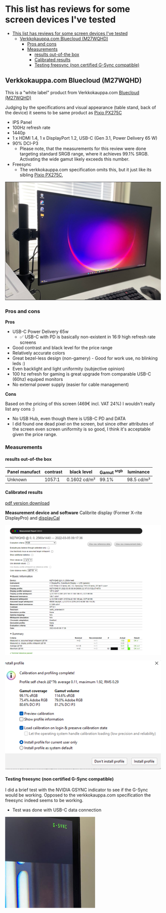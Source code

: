 # This list has reviews for some screen devices I've tested

- [This list has reviews for some screen devices I've tested](#this-list-has-reviews-for-some-screen-devices-ive-tested)
  - [Verkkokauppa.com Bluecloud (M27WQHD)](#verkkokauppacom-bluecloud-m27wqhd)
    - [Pros and cons](#pros-and-cons)
    - [Measurements](#measurements)
      - [results out-of-the box](#results-out-of-the-box)
      - [Calibrated results](#calibrated-results)
      - [Testing freesync (non certified G-Sync compatible)](#testing-freesync-non-certified-g-sync-compatible)


## Verkkokauppa.com Bluecloud (M27WQHD)
This is a "white label" product from Verkkokauppa.com [ Bluecloud (M27WQHD)](https://www.verkkokauppa.com/fi/product/720962/Bluecloud-M27WQHD-27-WQHD-naytto)

Judging by the specifications and visual appearance (table stand, back of the device) it seems to be same product as [Pixio PX275C](https://www.amazon.com/Pixio-Displayport-Charging-FreeSync-Productivity/dp/B09M56MQ7R?th=1)

- IPS Panel
- 100Hz refresh rate
- 1440p 
- 1 x HDMI 1.4, 1 x DisplayPort 1.2, USB-C (Gen 3.1, Power Delivery 65 W)
- 90% DCI-P3
  - Please note, that the measurements for this review were done targeting standard SRGB range, where it achieves 99.1% SRGB. Activating the wide gamut likely exceeds this number.
- Freesync 
  - The verkkokauppa.com specification omits this, but it just like its sibling [Pixio PX275C](https://www.amazon.com/Pixio-Displayport-Charging-FreeSync-Productivity/dp/B09M56MQ7R?th=1), 


![img](img/M27WQHD%20.png)



### Pros and cons

**Pros**
- USB-C Power Delivery 65w
  - ✅ USB-C with PD is basically non-existent in 16:9 high refresh rate screens
- Good contrast and black level for the price range
- Relatively accurate colors
- Great bezel-less design (non-gamery) - Good for work use, no blinking leds :) 
- Even backlight and light uniformity (subjective opinion)
- 100 hz refresh for gaming is great upgrade from comparable USB-C (60hz) equiped monitors
- No external power supply (easier for cable management)
  
**Cons**

Based on the pricing of this screen (469€ incl. VAT 24%) I wouldn't really list any cons :)
- No USB Hub, even though there is USB-C PD and DATA
- I did found one dead pixel on the screen, but since other attributes of the screen even screen uniformity is so good, I think it's acceptable given the price range.

### Measurements

#### results out-of-the box

Panel manufact | contrast | black level | Gamut <sup> srgb</sup> | luminance |
-|-|-|-|-|
Unknown | 1057:1| 0.1602 cd/m²|99.1% |98.5 cd/m²

#### Calibrated results

[pdf version download](M27WQHD-DisplayCal.pdf)


**Measurement device and software**
Calibrite display (Former X-rite DisplayPro) and [displayCal](https://displaycal.net/)

![img](img/calib.png)

![img](M27WQHD2.png)

#### Testing freesync (non certified G-Sync compatible)
I did a brief test with the NVIDIA GSYNC indicator to see if the G-Sync would be working. Opposed to the verkkokauppa.com specification the freesync indeed seems to be working.
  - Test was done with USB-C data connection

![img](img/frees.png)
